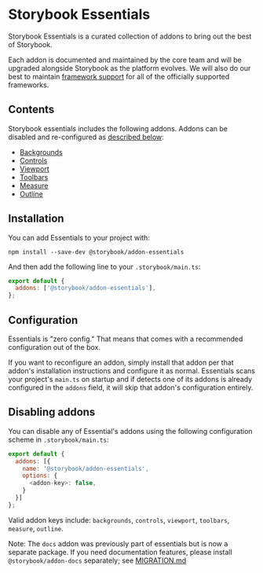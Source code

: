 # Storybook Essentials

Storybook Essentials is a curated collection of addons to bring out the best of Storybook.

Each addon is documented and maintained by the core team and will be upgraded alongside Storybook as the platform evolves. We will also do our best to maintain [framework support](https://storybook.js.org/docs/configure/integration/frameworks-feature-support) for all of the officially supported frameworks.

## Contents

Storybook essentials includes the following addons. Addons can be disabled and re-configured as [described below](#configuration):

- [Backgrounds](https://github.com/storybookjs/storybook/tree/next/code/addons/backgrounds)
- [Controls](https://github.com/storybookjs/storybook/tree/next/code/addons/controls)
- [Viewport](https://github.com/storybookjs/storybook/tree/next/code/addons/viewport)
- [Toolbars](https://github.com/storybookjs/storybook/tree/next/code/addons/toolbars)
- [Measure](https://github.com/storybookjs/storybook/tree/next/code/addons/measure)
- [Outline](https://github.com/storybookjs/storybook/tree/next/code/addons/outline)

## Installation

You can add Essentials to your project with:

```
npm install --save-dev @storybook/addon-essentials
```

And then add the following line to your `.storybook/main.ts`:

```js
export default {
  addons: ['@storybook/addon-essentials'],
};
```

## Configuration

Essentials is "zero config." That means that comes with a recommended configuration out of the box.

If you want to reconfigure an addon, simply install that addon per that addon's installation instructions and configure it as normal. Essentials scans your project's `main.ts` on startup and if detects one of its addons is already configured in the `addons` field, it will skip that addon's configuration entirely.

## Disabling addons

You can disable any of Essential's addons using the following configuration scheme in `.storybook/main.ts`:

```js
export default {
  addons: [{
    name: '@storybook/addon-essentials',
    options: {
      <addon-key>: false,
    }
  }]
};
```

Valid addon keys include: `backgrounds`, `controls`, `viewport`, `toolbars`, `measure`, `outline`.

Note: The `docs` addon was previously part of essentials but is now a separate package. If you need documentation features, please install `@storybook/addon-docs` separately; see [MIGRATION.md](https://github.com/storybookjs/storybook/blob/next/MIGRATION.md#docs-addon-moved-out-of-addon-essentials)
